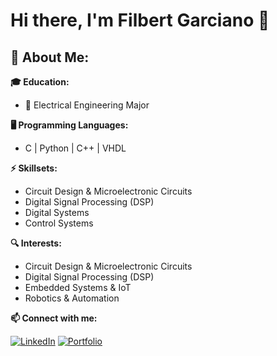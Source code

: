 # Hi there, I'm Filbert Garciano 👋

🚀 **About Me:**
---
**🎓 Education:**
- 📖 Electrical Engineering Major

**🖥️ Programming Languages:**
- C | Python | C++ | VHDL

**⚡ Skillsets:**
- Circuit Design & Microelectronic Circuits 
- Digital Signal Processing (DSP)
- Digital Systems
- Control Systems

**🔍 Interests:**
- Circuit Design & Microelectronic Circuits 
- Digital Signal Processing (DSP)
- Embedded Systems & IoT
- Robotics & Automation

**📫 Connect with me:**

[![LinkedIn](https://img.shields.io/badge/LinkedIn-0A66C2?style=for-the-badge&logo=linkedin&logoColor=white)](https://www.linkedin.com/in/filbertgarciano/)
[![Portfolio](https://img.shields.io/badge/CV-000000?style=for-the-badge&logo=portfolio&logoColor=white)](https://drive.google.com/file/d/1oj4-vYQva6TnMkGppnAm5RoMBtFXRAQx/view)  
